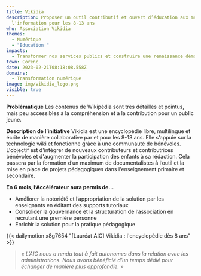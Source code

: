```yaml
---
title: Vikidia
description: Proposer un outil contributif et ouvert d’éducation aux médias et à
  l'information pour les 8-13 ans
who: Association Vikidia
themes:
  - Numérique
  - "Education "
impacts:
  - Transformer nos services publics et construire une renaissance démocratique
town: Corenc
date: 2023-02-21T08:18:08.558Z
domains:
  - Transformation numérique
image: img/vikidia_logo.png
visible: true
---
```

**Problématique**
Les contenus de Wikipédia sont très détaillés et pointus, mais peu accessibles à la compréhension et à la contribution pour un public jeune.

**Description de l’initiative**
Vikidia est une encyclopédie libre, multilingue et écrite de manière collaborative par et pour les 8-13 ans. Elle s’appuie sur la technologie wiki et fonctionne grâce à une communauté de bénévoles. L'objectif est d'intégrer de nouveaux contributeurs et contributrices bénévoles et d'augmenter la participation des enfants à sa rédaction. Cela passera par la formation d’un maximum de documentalistes à l’outil et la mise en place de projets pédagogiques dans l'enseignement primaire et secondaire.

**En 6 mois, l’Accélérateur aura permis de…**

* Améliorer la notoriété et l’appropriation de la solution par les enseignants en éditant des supports tutoriaux
* Consolider la gouvernance et la structuration de l’association en recrutant une première personne
* Enrichir la solution pour la pratique pédagogique

{{< dailymotion x8g7654 "\[Lauréat AIC] Vikidia : l'encyclopédie dès 8 ans" >}}

> *« L’AIC nous a rendu tout à fait autonomes dans la relation avec les administrations. Nous avons bénéficié d’un temps dédié pour échanger de manière plus approfondie. »*